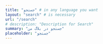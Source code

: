 ```yaml
---
title: "جستجو" # in any language you want
layout: "search" # is necessary
url: "/search"
# description: "Description for Search"
summary: "جستجو در بلاگ من"
placeholder: "جستجو"
---
```

